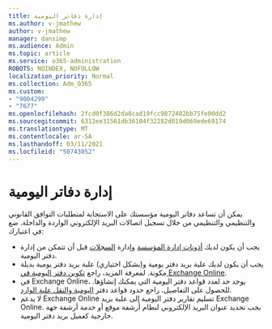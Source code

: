 ```yaml
---
title: إدارة دفاتر اليومية
ms.author: v-jmathew
author: v-jmathew
manager: dansimp
ms.audience: Admin
ms.topic: article
ms.service: o365-administration
ROBOTS: NOINDEX, NOFOLLOW
localization_priority: Normal
ms.collection: Adm_O365
ms.custom:
- "9004299"
- "7677"
ms.openlocfilehash: 2fcd0f386d2da8cad19fcc9872482bb75fe00dd2
ms.sourcegitcommit: 6312ee31561db36104f32282d019d069ede69174
ms.translationtype: MT
ms.contentlocale: ar-SA
ms.lasthandoff: 03/11/2021
ms.locfileid: "50743052"
---
```

# <a name="manage-journaling"></a>إدارة دفاتر اليومية

يمكن أن تساعد دفاتر اليومية مؤسستك على الاستجابة لمتطلبات التوافق القانوني والتنظيمي والتنظيمي من خلال تسجيل اتصالات البريد الإلكتروني الواردة والداخلة. ضع في اعتبارك:

* يجب أن يكون لديك [أذونات إدارة المؤسسة](https://go.microsoft.com/fwlink/?linkid=2115259) وإدارة [السجلات](https://go.microsoft.com/fwlink/?linkid=2115469) قبل أن تتمكن من إدارة دفتر اليومية.
* يجب أن يكون لديك علبة بريد دفتر يومية و(بشكل اختياري) علبة بريد دفتر يومية بديلة مكونة. لمعرفة المزيد، راجع [تكوين دفتر اليومية في Exchange Online](https://go.microsoft.com/fwlink/?linkid=2115260).
* في Exchange Online، يوجد حد لعدد قواعد دفتر اليومية التي يمكنك إنشاؤها. للحصول على التفاصيل، راجع حدود قواعد دفتر [اليومية والنقل علبة الوارد](https://go.microsoft.com/fwlink/?linkid=2115261).
* لا يدعم Exchange Online تسليم تقارير دفتر اليومية إلى علبة بريد Exchange Online. يجب تحديد عنوان البريد الإلكتروني لنظام أرشفة موقع أو خدمة أرشفة جهة خارجية كعميل بريد دفتر اليومية.
